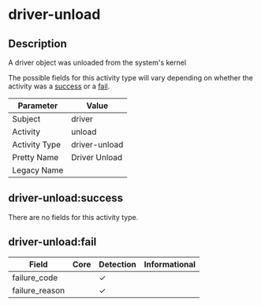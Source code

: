 driver-unload
=============

Description
-----------
A driver object was unloaded from the system's kernel

The possible fields for this activity type will vary depending on whether the activity was a [success](#driver-unloadsuccess) or a [fail](#driver-unloadfail).

| Parameter     | Value         |
| ------------- | ------------- |
| Subject       | driver        |
| Activity      | unload        |
| Activity Type | driver-unload |
| Pretty Name   | Driver Unload |
| Legacy Name   |               |

driver-unload:success
---------------------

There are no fields for this activity type.


driver-unload:fail
------------------

| Field          | Core | Detection | Informational |
| -------------- | ---- | --------- | ------------- |
| failure_code   |      | &#10003;  |               |
| failure_reason |      | &#10003;  |               |